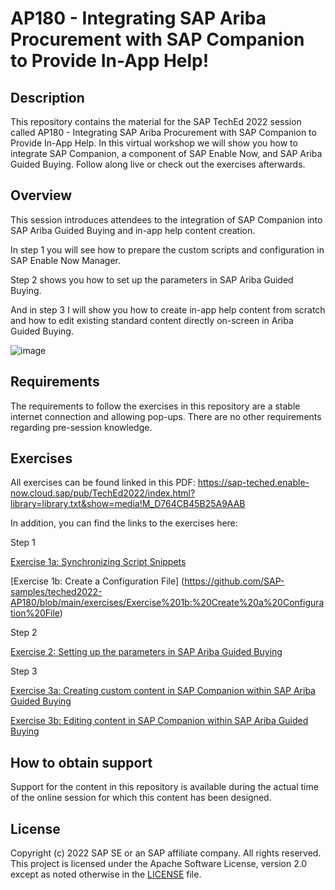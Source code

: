 # AP180 - Integrating SAP Ariba Procurement with SAP Companion to Provide In-App Help!

## Description

This repository contains the material for the SAP TechEd 2022 session called AP180 - Integrating SAP Ariba Procurement with SAP Companion to Provide In-App Help. 
In this virtual workshop we will show you how to integrate SAP Companion, a component of SAP Enable Now, and SAP Ariba Guided Buying. Follow along live or check out the exercises afterwards.

## Overview

This session introduces attendees to the integration of SAP Companion into SAP Ariba Guided Buying and in-app help content creation.

In step 1 you will see how to prepare the custom scripts and configuration in SAP Enable Now Manager. 

Step 2 shows you how to set up the parameters in SAP Ariba Guided Buying. 

And in step 3 I will show you how to create in-app help content from scratch and how to edit existing standard content directly on-screen in Ariba Guided Buying. 

![image](https://user-images.githubusercontent.com/113501392/197522000-921ab6e3-a2ee-459e-9dca-510ff0175830.png)

## Requirements

The requirements to follow the exercises in this repository are a stable internet connection and allowing pop-ups. There are no other requirements regarding pre-session knowledge.

## Exercises

All exercises can be found linked in this PDF: https://sap-teched.enable-now.cloud.sap/pub/TechEd2022/index.html?library=library.txt&show=media!M_D764CB45B25A9AAB

In addition, you can find the links to the exercises here:

Step 1

  [Exercise 1a: Synchronizing Script Snippets](https://github.com/SAP-samples/teched2022-AP180/blob/main/exercises/Exercise%201a:%20Synchronizing%20Script%20Snippets)
  
  [Exercise 1b: Create a Configuration File] (https://github.com/SAP-samples/teched2022-AP180/blob/main/exercises/Exercise%201b:%20Create%20a%20Configuration%20File)
 
Step 2

  [Exercise 2: Setting up the parameters in SAP Ariba Guided Buying](https://github.com/SAP-samples/teched2022-AP180/blob/main/exercises/Exercise%202:%20Setting%20up%20the%20parameters%20in%20SAP%20Ariba%20Guided%20Buying)
  
Step 3

  [Exercise 3a: Creating custom content in SAP Companion within SAP Ariba Guided Buying](https://github.com/SAP-samples/teched2022-AP180/blob/main/exercises/Exercise%203a:%20Creating%20custom%20content%20in%20SAP%20Companion%20within%20SAP%20Ariba%20Guided%20Buying)
  
  [Exercise 3b: Editing content in SAP Companion within SAP Ariba Guided Buying](https://github.com/SAP-samples/teched2022-AP180/blob/main/exercises/Exercise%203b:%20Editing%20content%20in%20SAP%20Companion%20within%20SAP%20Ariba%20Guided%20Buying)

## How to obtain support

Support for the content in this repository is available during the actual time of the online session for which this content has been designed. 

## License
Copyright (c) 2022 SAP SE or an SAP affiliate company. All rights reserved. This project is licensed under the Apache Software License, version 2.0 except as noted otherwise in the [LICENSE](LICENSES/Apache-2.0.txt) file.
